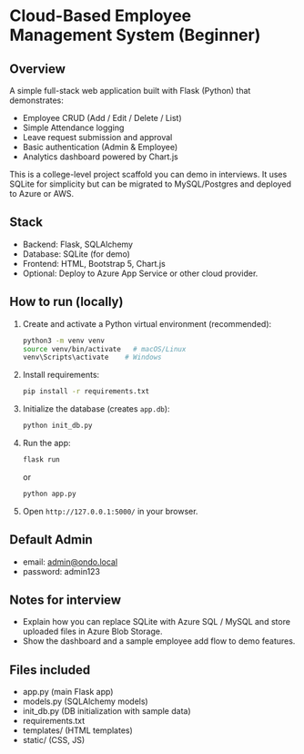 
# Cloud-Based Employee Management System (Beginner)

## Overview
A simple full-stack web application built with Flask (Python) that demonstrates:
- Employee CRUD (Add / Edit / Delete / List)
- Simple Attendance logging
- Leave request submission and approval
- Basic authentication (Admin & Employee)
- Analytics dashboard powered by Chart.js

This is a college-level project scaffold you can demo in interviews. It uses SQLite for simplicity but can be migrated to MySQL/Postgres and deployed to Azure or AWS.

## Stack
- Backend: Flask, SQLAlchemy
- Database: SQLite (for demo)
- Frontend: HTML, Bootstrap 5, Chart.js
- Optional: Deploy to Azure App Service or other cloud provider.

## How to run (locally)
1. Create and activate a Python virtual environment (recommended):
   ```bash
   python3 -m venv venv
   source venv/bin/activate   # macOS/Linux
   venv\Scripts\activate    # Windows
   ```
2. Install requirements:
   ```bash
   pip install -r requirements.txt
   ```
3. Initialize the database (creates `app.db`):
   ```bash
   python init_db.py
   ```
4. Run the app:
   ```bash
   flask run
   ```
   or
   ```bash
   python app.py
   ```
5. Open `http://127.0.0.1:5000/` in your browser.

## Default Admin
- email: admin@ondo.local
- password: admin123

## Notes for interview
- Explain how you can replace SQLite with Azure SQL / MySQL and store uploaded files in Azure Blob Storage.
- Show the dashboard and a sample employee add flow to demo features.

## Files included
- app.py (main Flask app)
- models.py (SQLAlchemy models)
- init_db.py (DB initialization with sample data)
- requirements.txt
- templates/ (HTML templates)
- static/ (CSS, JS)
